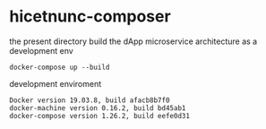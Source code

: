 
# hicetnunc-composer

the present directory build the dApp microservice architecture as a development env
```
docker-compose up --build
```
development enviroment
```
Docker version 19.03.8, build afacb8b7f0
docker-machine version 0.16.2, build bd45ab1
docker-compose version 1.26.2, build eefe0d31
```
